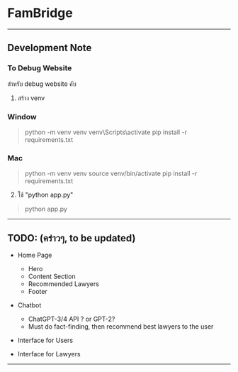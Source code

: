 # FamBridge

***

## Development Note

### To Debug Website

สำหรับ debug website คับ

1. สร้าง venv

### Window

> python -m venv venv
> venv\Scripts\activate
> pip install -r requirements.txt

### Mac

> python -m venv venv
> source venv/bin/activate
> pip install -r requirements.txt

2. ใช้ "python app.py"

> python app.py

***

## TODO: (คร่าวๆ, to be updated)

- Home Page
    - Hero
    - Content Section
    - Recommended Lawyers
    - Footer

- Chatbot
    - ChatGPT-3/4 API ? or GPT-2?
    - Must do fact-finding, then recommend best lawyers to the user

- Interface for Users

- Interface for Lawyers

***
